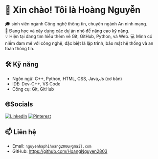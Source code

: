 # 👋 Xin chào! Tôi là Hoàng Nguyễn
🎓 sinh viên ngành Công nghệ thông tin, chuyên ngành An ninh mạng.  
🚀 Đang học và xây dựng các dự án nhỏ để nâng cao kỹ năng.  
💡 Hiện tại đang tìm hiểu thêm về Git, GitHub, Python, và Web.
💻 Mình có niềm đam mê với công nghệ, đặc biệt là lập trình, bảo mật hệ thống và an toàn thông tin.

## 🛠️ Kỹ năng
- Ngôn ngữ: C++, Python, HTML, CSS, Java,Js (cơ bản)
- IDE: Dev-C++, VS Code
- Công cụ: Git, GitHub

## 🌐Socials
[![LinkedIn](https://img.shields.io/badge/LinkedIn-%230077B5.svg?logo=linkedin&logoColor=white)](https://linkedin.com/in/https://www.linkedin.com/feed/?trk=guest_homepage-basic_google-one-tap-submit) [![Pinterest](https://img.shields.io/badge/Pinterest-%23E60023.svg?logo=Pinterest&logoColor=white)](https://pinterest.com/https://www.pinterest.com/hn_Ideanova/?actingBusinessId=893120307261424532) 

## 📫 Liên hệ
- Email: `nguyenhaphihoang2006@gmail.com`
- GitHub: https://github.com/HoangNguyen2803
